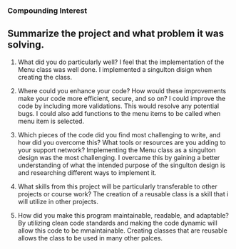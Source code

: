 ### Compounding Interest
 
## Summarize the project and what problem it was solving.
1. What did you do particularly well?
  I feel that the implementation of the Menu class was well done. I implemented a singulton disign when creating the class. 
  
2. Where could you enhance your code? How would these improvements make your code more efficient, secure, and so on?
  I could improve the code by including more validations. This would resolve any potential bugs. I could also add functions to the menu items to be called when menu item is     selected.
  
3. Which pieces of the code did you find most challenging to write, and how did you overcome this? What tools or resources are you adding to your support network?
  Implementing the Menu class as a singulton design was the most challenging. I overcame this by gaining a better understanding of what the intended purpose of the singulton design is and researching different ways to implement it. 
  
4. What skills from this project will be particularly transferable to other projects or course work?
  The creation of a reusable class is a skill that i will utilize in other projects. 
  
5. How did you make this program maintainable, readable, and adaptable?
  By utilizing clean code standards and making the code dynamic will allow this code to be mmaintainable. Creating classes that are reusable allows the class to be used in many other palces. 

